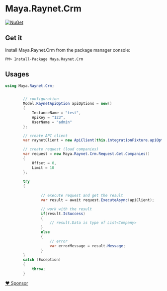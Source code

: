 # Maya.Raynet.Crm

[![NuGet](https://img.shields.io/nuget/v/Maya.Raynet.Crm.svg)](https://www.nuget.org/packages/Maya.Raynet.Crm)

## Get it

Install Maya.Raynet.Crm from the package manager console:

```
PM> Install-Package Maya.Raynet.Crm
```


## Usages

```csharp
using Maya.Raynet.Crm;


        // configuration
        Model.RaynetApiOption apiOptions = new()
        {
            InstanceName = "test",
            ApiKey = "123",
            UserName = "admin"
        };

        // create API client
        var raynetClient = new ApiClient(this.integrationFixture.apiOptions);

        // create request (load companies)
        var request = new Maya.Raynet.Crm.Request.Get.Companies()
        {
            Offset = 0,
            Limit = 10
        };
        
        try
        {
            
                // execute request and get the result
                var result = await request.ExecuteAsync(apiClient);

                // work with the result
                if(result.IsSuccess)
                {
                    // result.Data is type of List<Company>
                }
                else
                {
                    // error
                    var errorMessage = result.Message;
                }
        }
        catch (Exception)
        {
            throw;
        }
```

[♥ Sponsor](https://github.com/sponsors/mayaleh)
